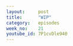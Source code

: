 ```yaml
---
layout:     post
title:      "WIP"
category:   episodes
week_no:    21
youtube_id: 7P1cvDle940
---
```

